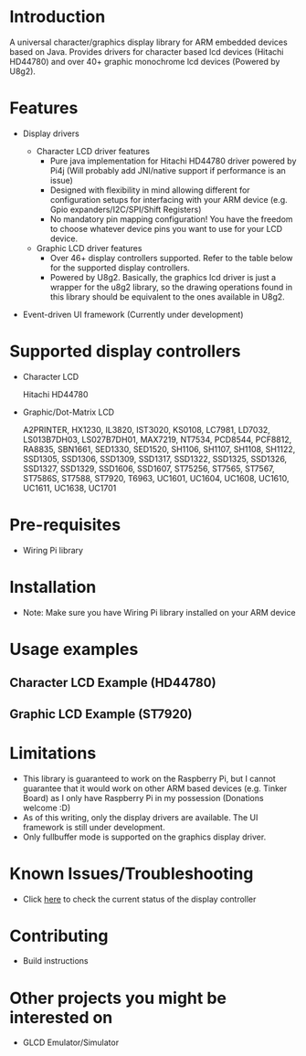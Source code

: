 # Introduction

A universal character/graphics display library for ARM embedded devices based on Java. Provides drivers for character based lcd devices (Hitachi HD44780) and over 40+ graphic monochrome lcd devices (Powered by U8g2). 

# Features
   
* Display drivers
    * Character LCD driver features
        * Pure java implementation for Hitachi HD44780 driver powered by Pi4j (Will probably add JNI/native support if performance is an issue)
        * Designed with flexibility in mind allowing different for configuration setups for interfacing with your ARM device (e.g. Gpio expanders/I2C/SPI/Shift Registers)
        * No mandatory pin mapping configuration! You have the freedom to choose whatever device pins you want to use for your LCD device.
    * Graphic LCD driver features
        * Over 46+ display controllers supported. Refer to the table below for the supported display controllers.
        * Powered by U8g2. Basically, the graphics lcd driver is just a wrapper for the u8g2 library, so the drawing operations found in this library should be equivalent to the ones available in U8g2. 

* Event-driven UI framework (Currently under development) 

# Supported display controllers

* Character LCD

    Hitachi HD44780
* Graphic/Dot-Matrix LCD

    A2PRINTER, HX1230, IL3820, IST3020, KS0108, LC7981, LD7032, LS013B7DH03, LS027B7DH01, MAX7219, NT7534, PCD8544, PCF8812, RA8835, SBN1661, SED1330, SED1520, SH1106, SH1107, SH1108, SH1122, SSD1305, SSD1306, SSD1309, SSD1317, SSD1322, SSD1325, SSD1326, SSD1327, SSD1329, SSD1606, SSD1607, ST75256, ST7565, ST7567, ST7586S, ST7588, ST7920, T6963, UC1601, UC1604, UC1608, UC1610, UC1611, UC1638, UC1701
 
# Pre-requisites

* Wiring Pi library
 
# Installation

* Note: Make sure you have Wiring Pi library installed on your ARM device

# Usage examples

## Character LCD Example (HD44780)

## Graphic LCD Example (ST7920)

# Limitations

* This library is guaranteed to work on the Raspberry Pi, but I cannot guarantee that it would work on other ARM based devices (e.g. Tinker Board) as I only have Raspberry Pi in my possession (Donations welcome :D)
* As of this writing, only the display drivers are available. The UI framework is still under development.
* Only fullbuffer mode is supported on the graphics display driver.
 
# Known Issues/Troubleshooting

* Click [here](https://docs.google.com/spreadsheets/d/1WDh6J3zFE3j332CEIOvFzXhryOhoF7VAGc9Pf5vEo0s/edit?usp=sharing "Google spreadsheets") to check the current status of the display controller

# Contributing

* Build instructions

# Other projects you might be interested on

* GLCD Emulator/Simulator